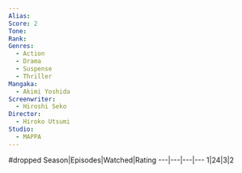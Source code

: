 ```yaml
---
Alias:
Score: 2
Tone: 
Rank:
Genres:
  - Action
  - Drama
  - Suspense
  - Thriller
Mangaka:
  - Akimi Yoshida
Screenwriter:
  - Hiroshi Seko
Director:
  - Hiroko Utsumi
Studio:
  - MAPPA
---
```

#dropped
Season|Episodes|Watched|Rating
---|---|---|---
1|24|3|2